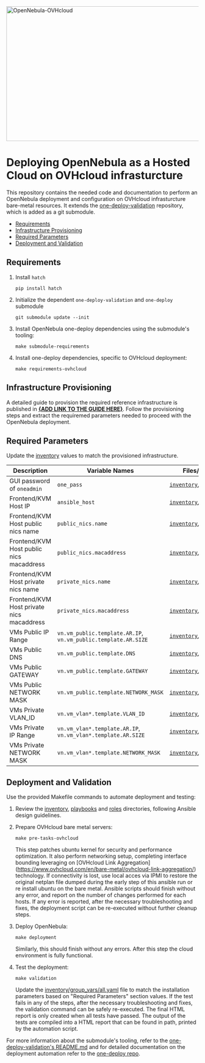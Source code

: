 
<img width="1365" height="353" alt="OpenNebula-OVHcloud" src="https://github.com/user-attachments/assets/c188233f-ceed-446c-b9b6-e7387c30b22c" />

# Deploying OpenNebula as a Hosted Cloud on OVHcloud infrasturcture

This repository contains the needed code and documentation to perform an OpenNebula deployment and configuration on OVHcloud infrasturcture bare-metal resources. It extends the [one-deploy-validation](https://github.com/OpenNebula/one-deploy-validation) repository, which is added as a git submodule.

- [Requirements](#requirements)
- [Infrastructure Provisioning](#infrastructure-provisioning)
- [Required Parameters](#required-parameters)
- [Deployment and Validation](#deployment-and-validation)

## Requirements

1. Install `hatch`

   ```shell
   pip install hatch
   ```

1. Initialize the dependent `one-deploy-validation` and `one-deploy` submodule

   ```shell
   git submodule update --init
   ```

1. Install OpenNebula one-deploy dependencies using the submodule's tooling:

   ```shell
   make submodule-requirements
   ```

1. Install one-deploy dependencies, specific to OVHcloud deployment:

   ```shell
   make requirements-ovhcloud
   ```

## Infrastructure Provisioning

A detailed guide to provision the required reference infrastructure is published in **[{ADD LINK TO THE GUIDE HERE}]()**.
Follow the provisioning steps and extract the requiremed parameters needed to proceed with the OpenNebula deployment.

## Required Parameters

Update the [inventory](./inventory/) values to match the provisioned infrastructure.

| Description                              | Variable Names                                                | Files/Location                                         |
|------------------------------------------|---------------------------------------------------------------|--------------------------------------------------------|
| GUI password of `oneadmin`               | `one_pass`                                                    | [`inventory/ovhcloud.yml`](./inventory/ovhcloud.yml)   |
| Frontend/KVM Host IP                     | `ansible_host`                                                | [`inventory/ovhcloud.yml`](./inventory/ovhcloud.yml)   |
| Frontend/KVM Host public nics name       | `public_nics.name`                                            | [`inventory/ovhcloud.yml`](./inventory/ovhcloud.yml)   |
| Frontend/KVM Host public nics macaddress | `public_nics.macaddress`                                      | [`inventory/ovhcloud.yml`](./inventory/ovhcloud.yml)   |
| Frontend/KVM Host private nics name      | `private_nics.name`                                           | [`inventory/ovhcloud.yml`](./inventory/ovhcloud.yml)   |
| Frontend/KVM Host private nics macaddress| `private_nics.macaddress`                                     | [`inventory/ovhcloud.yml`](./inventory/ovhcloud.yml)   |
| VMs Public IP Range                      | `vn.vm_public.template.AR.IP`, `vn.vm_public.template.AR.SIZE`| [`inventory/ovhcloud.yml`](./inventory/ovhcloud.yml)   |
| VMs Public DNS                           | `vn.vm_public.template.DNS`                                   | [`inventory/ovhcloud.yml`](./inventory/ovhcloud.yml)   |
| VMs Public GATEWAY                       | `vn.vm_public.template.GATEWAY`                               | [`inventory/ovhcloud.yml`](./inventory/ovhcloud.yml)   |
| VMs Public NETWORK MASK                  | `vn.vm_public.template.NETWORK_MASK`                          | [`inventory/ovhcloud.yml`](./inventory/ovhcloud.yml)   |
| VMs Private VLAN_ID                      | `vn.vm_vlan*.template.VLAN_ID`                                | [`inventory/ovhcloud.yml`](./inventory/ovhcloud.yml)   |
| VMs Private IP Range                     | `vn.vm_vlan*.template.AR.IP`, `vn.vm_vlan*.template.AR.SIZE`  | [`inventory/ovhcloud.yml`](./inventory/ovhcloud.yml)   |
| VMs Private NETWORK MASK                 | `vn.vm_vlan*.template.NETWORK_MASK`                           | [`inventory/ovhcloud.yml`](./inventory/ovhcloud.yml)   |

## Deployment and Validation

Use the provided Makefile commands to automate deployment and testing:

1. Review the [inventory](./inventory/), [playbooks](./playbooks/) and [roles](./roles/) directories, following Ansible design guidelines.

1. Prepare OVHcloud bare metal servers:

   ```shell
   make pre-tasks-ovhcloud
   ```
   This step patches ubuntu kernel for security and performance optimization. It also perform networking setup, completing interface bounding
   leveraging on [OVHcloud Link Aggregation] (https://www.ovhcloud.com/en/bare-metal/ovhcloud-link-aggregation/) technology. If connectivity is lost, use local acces via IPMI to restore the original netplan file dumped during the early step of this ansible run or re install ubuntu on the bare metal.
   Ansible scripts should finish without any error, and report on the number of changes performed for each hosts. If any error is reported, after the necessary troubleshooting and fixes, the deployment script can be re-executed without further cleanup steps.

1. Deploy OpenNebula:

   ```shell
   make deployment
   ```
   Similarly, this should finish without any errors. After this step the cloud environment is fully functional.

1. Test the deployment:

   ```shell
   make validation
   ```
   Update the [inventory/group_vars/all.yaml](./inventory/group_vars/all.yaml) file to match the installation parameters based on "Required Parameters" section values.
   If the test fails in any of the steps, after the necessary troubleshooting and fixes, the validation command can be safely re-executed. The final HTML report is only created when all tests have passed.
   The output of the tests are compiled into a HTML report that can be found in path, printed by the automation script.

For more information about the submodule's tooling, refer to the [one-deploy-validation's README.md](https://github.com/OpenNebula/one-deploy-validation/blob/master/README.md) and for detailed documentation on the deployment automation refer to the [one-deploy repo](https://github.com/OpenNebula/one-deploy).


